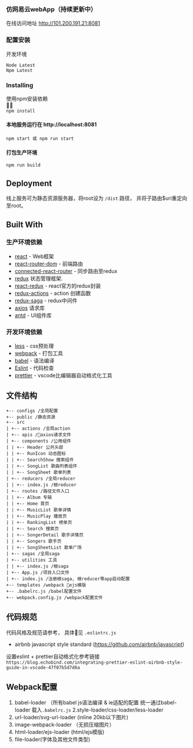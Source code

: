 ### 仿网易云webApp（持续更新中）

在线访问地址 http://101.200.191.21:8081

### 配置安装

开发环境
```
Node Latest
Npm Latest
```

### Installing
使用npm安装依赖  
  
```npm install```

#### 本地服务运行在 http://localhost:8081  

```npm start 或 npm run start```  

#### 打包生产环境  

```npm run build```

## Deployment

线上服务可为静态资源服务器，将root设为 ```/dist``` 路径， 并将子路由$uri重定向至root。

## Built With

### 生产环境依赖
* [react](https://reactjs.org/docs/getting-started.html) - Web框架
* [react-router-dom](https://reacttraining.com/react-router/) - 前端路由
* [connected-react-router](https://github.com/supasate/connected-react-router) - 同步路由至redux
* [redux](https://github.com/reduxjs/redux) 状态管理框架. 
* [react-redux](https://github.com/reduxjs/react-redux) - react官方的redux封装
* [redux-actions](https://github.com/redux-utilities/redux-actions) - action 创建函数
* [redux-saga](https://github.com/redux-saga/redux-saga) - redux中间件
* [axios](https://github.com/axios/axios) 请求库
* [antd](https://ant.design/index-cn) - UI组件库

### 开发环境依赖
  * [less](http://lesscss.org/) - css预处理
  * [webpack](https://webpack.js.org/) - 打包工具
  * [babel](https://babeljs.io/docs/en) - 语法编译
  * [Eslint](https://eslint.org/docs/user-guide/configuring) - 代码检查
  * [prettier](https://github.com/prettier/prettier-vscode) - vscode比编辑器自动格式化工具

## 文件结构
```
+-- configs /全局配置
+-- public /静态资源
+-- src
| +-- actions /全局action
| +-- apis /axios请求文件
| +-- components /公用组件
| | +-- Header 公共头部
| | +-- RunIcon 动态图标
| | +-- SearchShow 搜索组件
| | +-- SongList 歌曲列表组件
| | +-- SongSheet 歌单列表
| +-- reducers /全局reducer
| | +-- index.js /根reducer
| +-- routes /路径文件入口
| | +-- Album 专辑
| | +-- Home 首页
| | +-- MusicList 歌单详情
| | +-- MusicPlay 播放页
| | +-- RankingList 榜单页
| | +-- Search 搜索页
| | +-- SongerDetail 歌手详情页
| | +-- Songers 歌手页
| | +-- SongSheetList 歌单广场
| +-- sagas /全局saga
| +-- utilities 工具
| | +-- index.js /根saga
| +-- App.js /项目入口文件
| +-- index.js /注册根saga, 根reducer等app启动配置
+-- templates /webpack ejs模版
+-- .babelrc.js /babel配置文件
+-- webpack.config.js /webpack配置文件
```

## 代码规范  

代码风格及规范请参考， 具体见 ```.eslintrc.js```
* airbnb javascript style standard (https://github.com/airbnb/javascript)

设置eslint + prettier自动格式化参考链接 
`https://blog.echobind.com/integrating-prettier-eslint-airbnb-style-guide-in-vscode-47f07b5d7d6a`

## Webpack配置

 1. babel-loader （所有babel js语法编译 & ie适配的配置 统一通过babel-loader 载入```.babelrc.js```
 2.style-loader/css-loader/less-loader 
 3. url-loader/svg-url-loader (inline 20kb以下图片)
 4. image-webpack-loader （无损压缩图片）
 5. html-loader/ejs-loader (html/ejs模版)
 6. file-loader(字体及其他文件类型)







